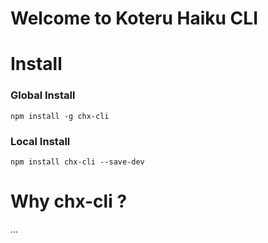 # Welcome to Koteru Haiku CLI

# Install
### Global Install
`npm install -g chx-cli`
### Local Install
`npm install chx-cli --save-dev`
# Why chx-cli ?
...
